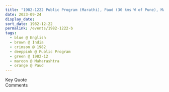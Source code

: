 ```yaml
---
title: "1982-1222 Public Program (Marathi), Paud (30 kms W of Pune), Maharashtra, India"
date: 2023-09-24
display_date: 
sort_date: 1982-12-22
permalink: /events/1982-1222-b
tags:
  - blue @ English
  - brown @ India
  - crimson @ 1982
  - deeppink @ Public Program
  - green @ 1982-12
  - maroon @ Maharashtra
  - orange @ Paud
---
```


<wave-list>
  <list-title color="green" width="75">Key Quote</list-title>
  <list-item color="BlanchedAlmond"  width="200"></list-item>
  <list-item color="Lavender"></list-item>
  <list-item color="BlanchedAlmond"></list-item>
</wave-list>

<br>

<wave-list>
  <list-title color="green" width="75">Comments</list-title>
  <list-item color="BlanchedAlmond"  width="200"></list-item>
  <list-item color="Lavender"></list-item>
  <list-item color="BlanchedAlmond"></list-item>
</wave-list>